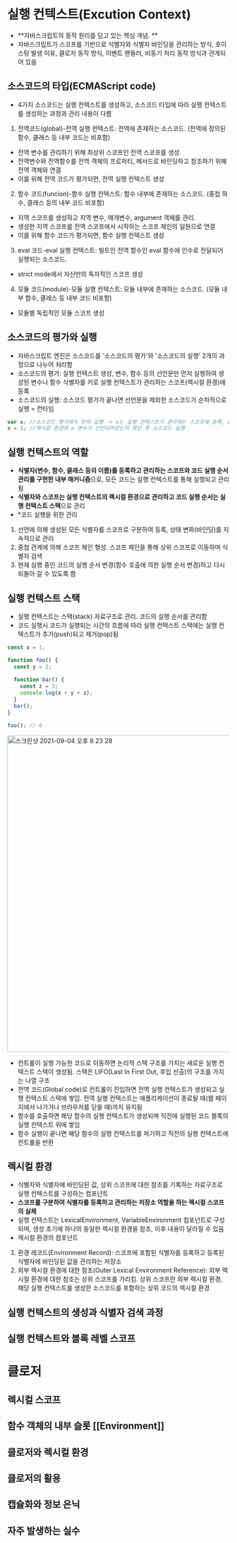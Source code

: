 # 실행 컨텍스트(Excution Context)
- **자바스크립트의 동작 원리를 담고 있는 핵심 개념. **
- 자바스크립트가 스코프를 기반으로 식별자와 식별자 바인딩을 관리하는 방식, 호이스팅 발생 이유, 클로저 동작 방식, 이벤트 핸들러, 비동기 처리 동작 방식과 관계되어 있음
## 소스코드의 타입(ECMAScript code) 
- 4가지 소스코드는 실행 컨텍스트를 생성하고, 소스코드 타입에 따라 실행 컨텍스트를 생성하는 과정과 관리 내용이 다름
1) 전역코드(global)-전역 실행 컨텍스트: 전역에 존재하는 소스코드. (전역에 정의된 함수, 클래스 등 내부 코드는 비포함)
- 전역 변수를 관리하기 위해 최상위 스코프인 전역 스코프를 생성.
- 전역변수와 전역함수를 전역 객체의 프로퍼티, 메서드로 바인딩하고 참조하기 위해 전역 객체와 연결
- 이를 위해 전역 코드가 평가되면, 전역 실행 컨텍스트 생성
2) 함수 코드(funcion)-함수 실행 컨텍스트: 함수 내부에 존재하는 소스코드. (중첩 하수, 클래스 등의 내부 코드 비포함)
- 지역 스코프를 생성하고 지역 변수, 매개변수, argument 객체를 관리. 
- 생성한 지역 스코프를 전역 스코프에서 시작하는 스코프 체인의 일원으로 연결 
- 이를 위해 함수 코드가 평가되면, 함수 실행 컨텍스트 생성
3) eval 코드-eval 실행 컨텍스트: 빌트인 전역 함수인 eval 함수에 인수로 전달되어 실행되는 소스코드.
- strict mode에서 자신만의 독자적인 스코프 생성
4) 모듈 코드(module)-모듈 실행 컨텍스트: 모듈 내부에 존재하는 소스코드. (모듈 내부 함수, 클래스 등 내부 코드 비포함)
- 모듈별 독립적인 모듈 스코프 생성
## 소스코드의 평가와 실행
- 자바스크립트 엔진은 소스코드를 '소스코드의 평가'와 '소스코드의 실행' 2개의 과정으로 나누어 처리함
- 소스코드의 평가: 실행 컨텍스트 생성, 변수, 함수 등의 선언문만 먼저 실행하여 생성된 변수나 함수 식별자를 키로 실행 컨텍스트가 관리하는 스코프(렉시컬 환경)에 등록
- 소스코드의 실행: 소스코드 평가가 끝나면 선언문을 제외한 소스코드가 순차적으로 실행 = 런타임
```javascript
var x; //소스코드 평가에서 먼저 실행 -> x는 실행 컨텍스트가 관리하는 스코프에 등록, undefined로 초기화
x = 1; //렉시컬 환경에 x 변수가 선언되어있는지 확인 후 소스코드 실행
```
## 실행 컨텍스트의 역할
- **식별자(변수, 함수, 클래스 등의 이름)를 등록하고 관리하는 스코프와 코드 실행 순서 관리를 구현한 내부 매커니즘**으로, 모든 코드는 실행 컨텍스트를 통해 실행되고 관리됨
- **식별자와 스코프는 실행 컨텍스트의 렉시컬 환경으로 관리하고 코드 실행 순서는 실행 컨텍스트 스택**으로 관리
- *코드 실행을 위한 관리
1. 선언에 의해 생성된 모든 식별자를 스코프로 구분하여 등록, 상태 변화(바인딩)를 지속적으로 관리
2. 중첩 관계에 의해 스코프 체인 형성. 스코프 체인을 통해 상위 스코프로 이동하며 식별자 검색
3. 현재 실행 중인 코드의 실행 순서 변경(함수 호출에 의한 실행 순서 변경)하고 다시 되돌아 갈 수 있도록 함
## 실행 컨텍스트 스택
- 실행 컨텍스트는 스택(stack) 자료구조로 관리. 코드의 실행 순서를 관리함
- 코드 실행시 코드가 실행되는 시간의 흐름에 따라 실행 컨택스트 스택에는 실행 컨텍스트가 추가(push)되고 제거(pop)됨
```javascript
const x = 1;

function foo() {
  const y = 2;
  
  function bar() {
    const z = 3;
    console.log(x + y + z);
  }
  bar();
}

foo(); // 6
```
<img width="718" alt="스크린샷 2021-09-04 오후 8 23 28" src="https://user-images.githubusercontent.com/83155239/132092735-7ea58e8a-830a-4291-9705-12f48adfee2e.png">

- 컨트롤이 실행 가능한 코드로 이동하면 논리적 스택 구조를 가지는 새로운 실행 컨텍스트 스택이 생성됨. 스택은 LIFO(Last In First Out, 후입 선출)의 구조를 가지는 나열 구조
- 전역 코드(Global code)로 컨트롤이 진입하면 전역 실행 컨텍스트가 생성되고 실행 컨텍스트 스택에 쌓임. 전역 실행 컨텍스트는 애플리케이션이 종료될 때(웹 페이지에서 나가거나 브라우저를 닫을 때)까지 유지됨
- 함수를 호출하면 해당 함수의 실행 컨텍스트가 생성되며 직전에 실행된 코드 블록의 실행 컨텍스트 위에 쌓임
- 함수 실행이 끝나면 해당 함수의 실행 컨텍스트를 파기하고 직전의 실행 컨텍스트에 컨트롤을 반환
## 렉시컬 환경
- 식별자와 식별자에 바인딩된 값, 상위 스코프에 대한 참조를 기록하는 자료구조로 실행 컨텍스트를 구성하는 컴포넌트
- **스코프를 구분하여 식별자를 등록하고 관리하는 저장소 역할을 하는 렉시컬 스코프의 실체**
- 실행 컨텍스트는 LexicalEnvironment, VariableEnvironment 컴포넌트로 구성되며, 생성 초기에 하나의 동일한 렉시컬 환경을 참조, 이후 내용이 달라질 수 있음
- 렉시컬 환경의 컴포넌트
1) 환경 레코드(Environment Record): 스코프에 포함된 식별자를 등록하고 등록된 식별자에 바인딩된 값을 관리하는 저장소
2) 외부 렉시컬 환경에 대한 참조(Outer Lexical Environment Reference): 외부 렉시컬 환경에 대한 참조는 상위 스코프를 가리킴.
상위 스코프란 외부 렉시컬 환경, 해당 실행 컨텍스트를 생성한 소스코드를 포함하는 상위 코드의 렉시컬 환경

## 실행 컨텍스트의 생성과 식별자 검색 과정
## 실행 컨텍스트와 블록 레벨 스코프

# 클로저
## 렉시컬 스코프
## 함수 객체의 내부 슬롯 [[Environment]]
## 클로저와 렉시컬 환경
## 클로저의 활용
## 캡슐화와 정보 은닉
## 자주 발생하는 실수
## 
